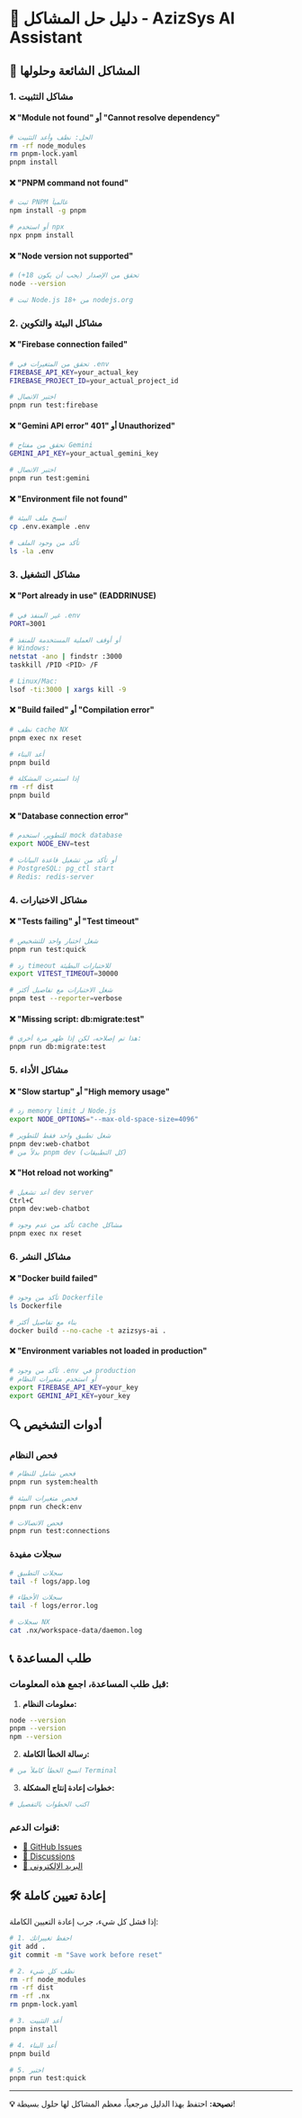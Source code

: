 # 🔧 دليل حل المشاكل - AzizSys AI Assistant

## 🚨 المشاكل الشائعة وحلولها

### 1. مشاكل التثبيت

#### ❌ "Module not found" أو "Cannot resolve dependency"
```bash
# الحل: نظف وأعد التثبيت
rm -rf node_modules
rm pnpm-lock.yaml
pnpm install
```

#### ❌ "PNPM command not found"
```bash
# ثبت PNPM عالمياً
npm install -g pnpm

# أو استخدم npx
npx pnpm install
```

#### ❌ "Node version not supported"
```bash
# تحقق من الإصدار (يجب أن يكون 18+)
node --version

# ثبت Node.js 18+ من nodejs.org
```

### 2. مشاكل البيئة والتكوين

#### ❌ "Firebase connection failed"
```bash
# تحقق من المتغيرات في .env
FIREBASE_API_KEY=your_actual_key
FIREBASE_PROJECT_ID=your_actual_project_id

# اختبر الاتصال
pnpm run test:firebase
```

#### ❌ "Gemini API error" أو "401 Unauthorized"
```bash
# تحقق من مفتاح Gemini
GEMINI_API_KEY=your_actual_gemini_key

# اختبر الاتصال
pnpm run test:gemini
```

#### ❌ "Environment file not found"
```bash
# انسخ ملف البيئة
cp .env.example .env

# تأكد من وجود الملف
ls -la .env
```

### 3. مشاكل التشغيل

#### ❌ "Port already in use" (EADDRINUSE)
```bash
# غير المنفذ في .env
PORT=3001

# أو أوقف العملية المستخدمة للمنفذ
# Windows:
netstat -ano | findstr :3000
taskkill /PID <PID> /F

# Linux/Mac:
lsof -ti:3000 | xargs kill -9
```

#### ❌ "Build failed" أو "Compilation error"
```bash
# نظف cache NX
pnpm exec nx reset

# أعد البناء
pnpm build

# إذا استمرت المشكلة
rm -rf dist
pnpm build
```

#### ❌ "Database connection error"
```bash
# للتطوير، استخدم mock database
export NODE_ENV=test

# أو تأكد من تشغيل قاعدة البيانات
# PostgreSQL: pg_ctl start
# Redis: redis-server
```

### 4. مشاكل الاختبارات

#### ❌ "Tests failing" أو "Test timeout"
```bash
# شغل اختبار واحد للتشخيص
pnpm run test:quick

# زد timeout للاختبارات البطيئة
export VITEST_TIMEOUT=30000

# شغل الاختبارات مع تفاصيل أكثر
pnpm test --reporter=verbose
```

#### ❌ "Missing script: db:migrate:test"
```bash
# هذا تم إصلاحه، لكن إذا ظهر مرة أخرى:
pnpm run db:migrate:test
```

### 5. مشاكل الأداء

#### ❌ "Slow startup" أو "High memory usage"
```bash
# زد memory limit لـ Node.js
export NODE_OPTIONS="--max-old-space-size=4096"

# شغل تطبيق واحد فقط للتطوير
pnpm dev:web-chatbot
# بدلاً من pnpm dev (كل التطبيقات)
```

#### ❌ "Hot reload not working"
```bash
# أعد تشغيل dev server
Ctrl+C
pnpm dev:web-chatbot

# تأكد من عدم وجود cache مشاكل
pnpm exec nx reset
```

### 6. مشاكل النشر

#### ❌ "Docker build failed"
```bash
# تأكد من وجود Dockerfile
ls Dockerfile

# بناء مع تفاصيل أكثر
docker build --no-cache -t azizsys-ai .
```

#### ❌ "Environment variables not loaded in production"
```bash
# تأكد من وجود .env في production
# أو استخدم متغيرات النظام
export FIREBASE_API_KEY=your_key
export GEMINI_API_KEY=your_key
```

## 🔍 أدوات التشخيص

### فحص النظام
```bash
# فحص شامل للنظام
pnpm run system:health

# فحص متغيرات البيئة
pnpm run check:env

# فحص الاتصالات
pnpm run test:connections
```

### سجلات مفيدة
```bash
# سجلات التطبيق
tail -f logs/app.log

# سجلات الأخطاء
tail -f logs/error.log

# سجلات NX
cat .nx/workspace-data/daemon.log
```

## 📞 طلب المساعدة

### قبل طلب المساعدة، اجمع هذه المعلومات:

1. **معلومات النظام:**
```bash
node --version
pnpm --version
npm --version
```

2. **رسالة الخطأ الكاملة:**
```bash
# انسخ الخطأ كاملاً من Terminal
```

3. **خطوات إعادة إنتاج المشكلة:**
```bash
# اكتب الخطوات بالتفصيل
```

### قنوات الدعم:
- [🐛 GitHub Issues](https://github.com/yourusername/azizsys-ai-assistant/issues)
- [💬 Discussions](https://github.com/yourusername/azizsys-ai-assistant/discussions)
- [📧 البريد الإلكتروني](mailto:support@azizsys.com)

## 🛠️ إعادة تعيين كاملة

إذا فشل كل شيء، جرب إعادة التعيين الكاملة:

```bash
# 1. احفظ تغييراتك
git add .
git commit -m "Save work before reset"

# 2. نظف كل شيء
rm -rf node_modules
rm -rf dist
rm -rf .nx
rm pnpm-lock.yaml

# 3. أعد التثبيت
pnpm install

# 4. أعد البناء
pnpm build

# 5. اختبر
pnpm run test:quick
```

---

**💡 نصيحة:** احتفظ بهذا الدليل مرجعياً، معظم المشاكل لها حلول بسيطة!